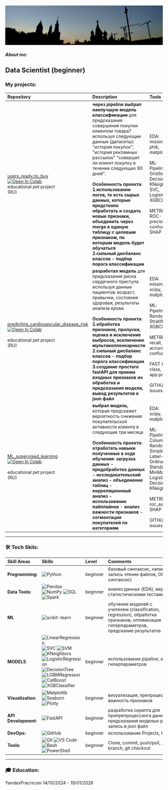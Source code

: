 [![Header](https://github.com/89artur/89artur/blob/main/assets/moscow.jpg?raw=true)](https://www.linkedin.com/in/89artur-shakhmaev/)

##### About me:
Data Scientist (beginner) 
---
### My projects:
| Repository | Description| Tools |
|:-----------|:-----------------------------|:------------|
|[users_ready_to_buy](https://github.com/89artur/users_ready_to_buy)<br> [![Open In Colab](https://colab.research.google.com/assets/colab-badge.svg)](https://colab.research.google.com/github/89artur/users_ready_to_buy/blob/master/notebook/users_to_ready_buy.ipynb)<br> educational pet project <br> (RU) |  **через pipeline выбрал наилучшую модель классификации** для предсказания  совершения покупки клиентом товара? используя следующие данные (датасеты): "история покупок"; "история рекламных рассылок" "совершит ли клиент покупку в течение следующих 90 дней".<br><br> **Особенность проекта:<br> 1.использовании логов, то есть сырых данных, которые предстояло обработать и создать новые признаки, объеденить через merge в единую таблицу с целевым признаком, по которым модель будет обучаться<br> 2.сильный дисбаланс классов - подбор порога классификации**  | EDA:<br> missingno,<br> phik,<br> matplotlib, seaborn;<br><br>  ML:<br>Pipeline,<br> GridSearchCV,<br> DecisionTreeClassifier,<br> KNeighborsClassifier,<br> SVC,<br> LogisticRegressio,<br> XGBClassifier,<br><br> METRICS:<br>ROC- AUC, recall, precision, accuracy, confusion_matrix,<br> SHAP<br>  |
|[predicting_cardiovascular_disease_risk](https://github.com/89artur/predicting_cardiovascular_disease_risk.git)<br> [![Open In Colab](https://colab.research.google.com/assets/colab-badge.svg)](https://colab.research.google.com/github/89artur/predicting_cardiovascular_disease_risk/blob/master/predicting_cardiovascular_disease_risk.ipynb)<br><br> educational pet project <br> (RU) |  **разработал модель** для предсказания риска сердечного приступа<br> используя данные пациентов: возраст, привычки, состояние здоровья, результаты анализа крови.<br><br> **Особенность проекта:<br> 1.обработка признаков, пропуски, оценка и исключение выбросов, исключение мультиколленеарности<br> 2.сильный дисбаланс классов - подбор порога классификации<br> 3.создание простого fastAPI для приема входных признаков их обработка и предсказания модели, вывод результатов в json файл**   | EDA:<br> missingno,<br> scipy, phik,<br> matplotlib, seaborn;<br><br>  ML:<br>Pipeline,<br> RandomizedSearchCV,<br> StratifiedKFold,<br> XGBClassifier,<br><br> METRICS:<br> recall, precision, accuracy, confusion_matrix<br>  <br>  FAST API:<br>  class, def, app.post("/predict")<br> <br>  GITHUB:<br> issues, projects <br> |
|  [ML_supervised_learning](https://img.shields.io/badge/REPO-GitHub-blue?style=for-the-badge&logo=github)<br> [![Open In Colab](https://colab.research.google.com/assets/colab-badge.svg)](https://colab.research.google.com/github/89artur/ML_supervised_learning/blob/master/ML_supervised_learning_project.ipynb) <br> <br> educational pet project <br> (RU)<br>     | **выбрал модель,** которая предскажет вероятность снижения покупательской активности клиента в следующие три месяца<br><br> **Особенность проекта:<br> отработать навыки полученные в ходе обучения: загрузка данных - предобработка данных - исследовательский анализ - объеденение таблиц - корреляционный анализ - использование пайплайнов - анализ важности признаков - сегментация покупателей по категориям**<br>      | EDA:<br> scipy, phik,<br> matplotlib, seaborn;<br><br> ML:<br> Pipeline, ColumnTransformer, RandomizedSearchCV,<br> SimpleImputer,<br> Label- OneHot- OrdinalEncoder,<br> Standard- MinMaxScaler,<br> LogisticRegression,<br> DecisionTreeClassifier,<br> KNeighborsClassifier,<br><br> METRICS:<br> roc_auc,<br> SHAP<br> <br>  GITHUB:<br> issues, projects <br>  |

---

### 🛠 Tech Skils:
| Skill Areas | Skills| Level | Comments |
|:-----------|:---------|:------------|:------------|
|**Programming:** |![Python](https://img.shields.io/badge/-Python-697e91)          | beginner  | <div style="width: 300px; word-wrap: break-word;">базовый синтаксис, написание функций, запись чтение файлов, ООП(базовый синтаксис)              |
|**Data Tools:** |![Pandas](https://img.shields.io/badge/-Pandas-697e91) ![NumPy](https://img.shields.io/badge/-NumPy-697e91) ![SQL](https://img.shields.io/badge/-SQL-697e91) ![Spark](https://img.shields.io/badge/-Spark-697e91)|beginner  |анализ данных (EDA), верификация гипотез статистическими тестами             |
|**ML** |![scikit-learn](https://img.shields.io/badge/-scikit_learn-697e91)|beginner   |<div style="width: 200px; word-wrap: break-word;">обучение моделей с учителем  (classification, regression), обработка признаков, оптимизация гиперпараметров, предскание результатов                |
|**MODELS** |![LinearRegression](https://img.shields.io/badge/-LinearRegression-697e91) ![SVC](https://img.shields.io/badge/-SVC-697e91) ![SVM](https://img.shields.io/badge/-SVM-697e91) ![KNeighbors](https://img.shields.io/badge/-KNeighbors-697e91) ![LogisticRegression](https://img.shields.io/badge/-LogisticRegression-697e91) ![DecisionTree](https://img.shields.io/badge/-DecisionTree-697e91) ![LGBMRegressor](https://img.shields.io/badge/-LGBMRegressor-697e91) ![CatBoost](https://img.shields.io/badge/-CatBoost-697e91) ![XGBClassifier](https://img.shields.io/badge/-XGBClassifier-697e91)|beginner   |использование pipeline, оптимизация гиперпараметров                |
|**Visualization**:| ![Matplotlib](https://img.shields.io/badge/-Matplotlib-697e91) ![Seaborn](https://img.shields.io/badge/-Seaborn-697e91) ![Plotly](https://img.shields.io/badge/-Plotly-697e91) | beginner  | визуализация, препроцессинг, SHAP, важность признаков                |
|**API Development**:|![FastAPI](https://img.shields.io/badge/-FastAPI-697e91)  | beginner  |разработка скрипта для препрепроцессинга данных и предсказания моделью результатов, запись в json файл               |
|**DevOps:**|![GitHub](https://img.shields.io/badge/-GitHub-697e91) | beginner  | использование Projects, Issues, Labels    |  
|**Tools:** |![Git](https://img.shields.io/badge/-Git-697e91) ![VS Code](https://img.shields.io/badge/-VS_Code-697e91) ![Bash](https://img.shields.io/badge/-Bash-697e91) ![PowerShell](https://img.shields.io/badge/-PowerShell-697e91) | beginner  | Clone, commit, push/pull, .gitignore, git branch, git checkout              | 
---
### 🎓 Education:
YandexPracricum 14/10/2024 - 19/01/2026
